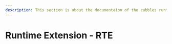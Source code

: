```yaml
---
description: This section is about the documentaion of the cubbles runtime extension.
---
```



# Runtime Extension - RTE

